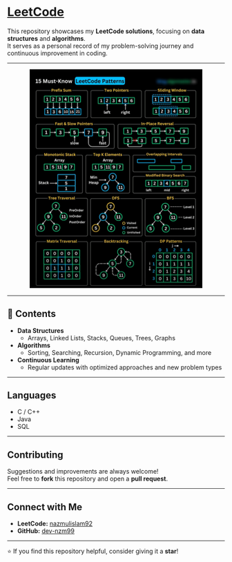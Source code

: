 # [LeetCode](https://leetcode.com/u/nazmulislam92/)

This repository showcases my **LeetCode solutions**, focusing on **data structures** and **algorithms**.  
It serves as a personal record of my problem-solving journey and continuous improvement in coding.

---

<p align="center">
  <img src="https://raw.githubusercontent.com/dev-nzm99/LeetCode/main/img/IMG_20251020_112458.jpg" alt="LeetCode Progress Screenshot" width="400">
</p>

---


## 📂 Contents

- **Data Structures**
  - Arrays, Linked Lists, Stacks, Queues, Trees, Graphs  
- **Algorithms**
  - Sorting, Searching, Recursion, Dynamic Programming, and more  
- **Continuous Learning**
  - Regular updates with optimized approaches and new problem types  

---

## Languages

- C / C++
- Java
- SQL

---

## Contributing

Suggestions and improvements are always welcome!  
Feel free to **fork** this repository and open a **pull request**.

---

##  Connect with Me

- **LeetCode:** [nazmulislam92](https://leetcode.com/u/nazmulislam92/)  
- **GitHub:** [dev-nzm99](https://github.com/dev-nzm99)

---

⭐ If you find this repository helpful, consider giving it a **star**!
